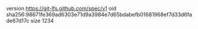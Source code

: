 version https://git-lfs.github.com/spec/v1
oid sha256:98671fe369ad6303e71d9a3984e7d65bdabefb01681968ef7d33d6fade67d17c
size 1234
